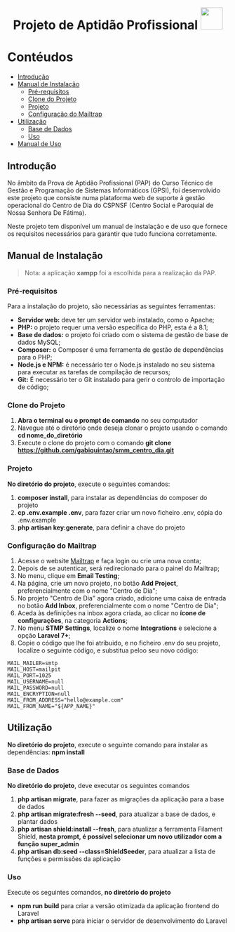 <h1 align="center">
    <span>Projeto de Aptidão Profissional</span>
  <img width="auto" height="50px" src=""/>
</h1>

# Contéudos

- [Introdução](#introdução)
- [Manual de Instalação](#manual-de-instalação)
    - [Pré-requisitos](#pré-requisitos)
    - [Clone do Projeto](#clone-do-projeto)
    - [Projeto](#projeto)
    - [Configuração do Mailtrap](#configuracao-do-mailtrap)
- [Utilização](#utilizacao)
    - [Base de Dados](#base-de-dados)
    - [Uso](#uso) 
- [Manual de Uso](#how-to-try-it-out)

## Introdução

No âmbito da Prova de Aptidão Profissional (PAP) do Curso Técnico de Gestão e Programação de Sistemas Informáticos (GPSI), foi desenvolvido este projeto que consiste numa plataforma web de suporte à gestão operacional do Centro de Dia do CSPNSF (Centro Social e Paroquial de Nossa Senhora De Fátima).

Neste projeto tem disponível um manual de instalação e de uso que fornece os requisitos necessários para garantir que tudo funciona corretamente.

## Manual de Instalação

> Nota: a aplicação **xampp** foi a escolhida para a realização da PAP.

### Pré-requisitos

Para a instalação do projeto, são necessárias as seguintes ferramentas:
- **Servidor web:** deve ter um servidor web instalado, como o Apache;
- **PHP:** o projeto requer uma versão específica do PHP, esta é a 8.1;
- **Base de dados:** o projeto foi criado com o sistema de gestão de base de dados MySQL;
- **Composer:** o Composer é uma ferramenta de gestão de dependências para o PHP;
- **Node.js e NPM:** é necessário ter o Node.js instalado no seu sistema para executar as tarefas de compilação de recursos;
- **Git:** É necessário ter o Git instalado para gerir o controlo de importação de código;

### Clone do Projeto

1. **Abra o terminal ou o prompt de comando** no seu computador
2. Navegue até o diretório onde deseja clonar o projeto usando o comando **cd nome_do_diretório**
3. Execute o clone do projeto com o comando **git clone https://github.com/gabiquintao/smm_centro_dia.git**

### Projeto

**No diretório do projeto**, execute o seguintes comandos:

1. **composer install**, para instalar as dependências do composer do projeto
2. **cp .env.example .env**, para fazer criar um novo ficheiro .env, cópia do .env.example
4. **php artisan key:generate**, para definir a chave do projeto

### Configuração do Mailtrap

1. Acesse o website [Mailtrap](https://mailtrap.io/) e faça login ou crie uma nova conta;
2. Depois de se autenticar, será redirecionado para o painel do Mailtrap;
3. No menu, clique em **Email Testing**;
4. Na página, crie um novo projeto, no botão **Add Project**, preferencialmente com o nome "Centro de Dia";
5. No projeto "Centro de Dia" agora criado, adicione uma caixa de entrada no botão **Add Inbox**, preferencialmente com o nome "Centro de Dia";
6. Aceda às definições na inbox agora criada, ao clicar no **ícone de configurações**, na categoria **Actions**;
7. No menu **STMP Settings**, localize o nome **Integrations** e selecione a opção **Laravel 7+**;
8. Copie o código que lhe foi atríbuido, e no ficheiro .env do seu projeto, localize o seguinte código, e substitua peloo seu novo código:
```
MAIL_MAILER=smtp
MAIL_HOST=mailpit
MAIL_PORT=1025
MAIL_USERNAME=null
MAIL_PASSWORD=null
MAIL_ENCRYPTION=null
MAIL_FROM_ADDRESS="hello@example.com"
MAIL_FROM_NAME="${APP_NAME}"
```

## Utilização

**No diretório do projeto**, execute o seguinte comando para instalar as dependências: **npm install**

### Base de Dados

**No diretório do projeto**, deve executar os seguintes comandos
1. **php artisan migrate**, para fazer as migrações da aplicação para a base de dados
2. **php artisan migrate:fresh --seed**, para atualizar a base de dados, e plantar dados
3. **php artisan shield:install --fresh**, para atualizar a ferramenta Filament Shield, __nesta prompt, é possível selecionar um novo utilizador com a função super_admin__
4. **php artisan db:seed --class=ShieldSeeder**, para atualizar a lista de funções e permissões da aplicação

### Uso

Execute os seguintes comandos, **no diretório do projeto**
- **npm run build** para criar a versão otimizada da aplicação frontend do Laravel
- **php artisan serve** para iniciar o servidor de desenvolvimento do Laravel
